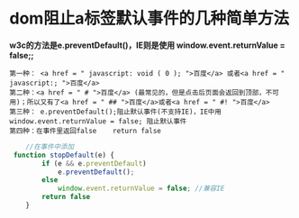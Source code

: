 # dom阻止a标签默认事件的几种简单方法

**w3c的方法是e.preventDefault()，IE则是使用 window.event.returnValue = false;;**

```
第一种： <a href = " javascript: void ( 0 ); ">百度</a> 或者<a href = " javascript:; ">百度</a>
第二种：<a href = " # ">百度</a> (最常见的，但是点击后页面会返回到顶部，不可用)；所以又有了<a href = " ## ">百度</a>或者<a href = " #! ">百度</a>
第三种： e.preventDefault();阻止默认事件(不支持IE)，IE中用window.event.returnValue = false; 阻止默认事件
第四种：在事件里返回false    return false
```

```js
	//在事件中添加 
 function stopDefault(e) {
        if (e && e.preventDefault)
            e.preventDefault();
        else
            window.event.returnValue = false; //兼容IE
      	return false
    }
```

# 